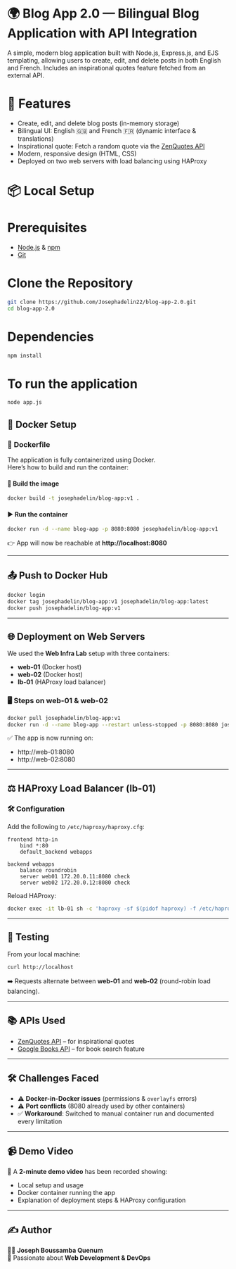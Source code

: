 # 🌍 Blog App 2.0 — Bilingual Blog Application with API Integration

A simple, modern blog application built with Node.js, Express.js, and EJS templating, allowing users to create, edit, and delete posts in both English and French. Includes an inspirational quotes feature fetched from an external API.

# 🚀 Features

- Create, edit, and delete blog posts (in-memory storage)
- Bilingual UI: English 🇬🇧 and French 🇫🇷 (dynamic interface & translations)
- Inspirational quote: Fetch a random quote via the [ZenQuotes API](https://zenquotes.io/)
- Modern, responsive design (HTML, CSS)
- Deployed on two web servers with load balancing using HAProxy



# 📦 Local Setup

# Prerequisites

- [Node.js](https://nodejs.org/) & [npm](https://www.npmjs.com/)
- [Git](https://git-scm.com/)

# Clone the Repository

```bash
git clone https://github.com/Josephadelin22/blog-app-2.0.git
cd blog-app-2.0

```

# Dependencies

```bash
npm install

```
# To run the application

```bash
node app.js
```


## 🐳 **Docker Setup**

### 📄 **Dockerfile**
The application is fully containerized using Docker.  
Here’s how to build and run the container:

#### 🔨 **Build the image**
```bash
docker build -t josephadelin/blog-app:v1 .
```

#### ▶️ **Run the container**
```bash
docker run -d --name blog-app -p 8080:8080 josephadelin/blog-app:v1
```

👉 App will now be reachable at **http://localhost:8080**

---

## 📤 **Push to Docker Hub**
```bash
docker login
docker tag josephadelin/blog-app:v1 josephadelin/blog-app:latest
docker push josephadelin/blog-app:v1
```

---

## 🌐 **Deployment on Web Servers**

We used the **Web Infra Lab** setup with three containers:
- **web-01** (Docker host)
- **web-02** (Docker host)
- **lb-01** (HAProxy load balancer)

### 🖥️ **Steps on web-01 & web-02**
```bash
docker pull josephadelin/blog-app:v1
docker run -d --name blog-app --restart unless-stopped -p 8080:8080 josephadelin/blog-app:v1
```

✅ The app is now running on:
- http://web-01:8080
- http://web-02:8080

---

## ⚖️ **HAProxy Load Balancer (lb-01)**

### 🛠️ **Configuration**
Add the following to `/etc/haproxy/haproxy.cfg`:
```haproxy
frontend http-in
    bind *:80
    default_backend webapps

backend webapps
    balance roundrobin
    server web01 172.20.0.11:8080 check
    server web02 172.20.0.12:8080 check
```

Reload HAProxy:
```bash
docker exec -it lb-01 sh -c 'haproxy -sf $(pidof haproxy) -f /etc/haproxy/haproxy.cfg'
```

---

## 🧪 **Testing**
From your local machine:
```bash
curl http://localhost
```
➡️ Requests alternate between **web-01** and **web-02** (round-robin load balancing).

---

## 📚 **APIs Used**
- [ZenQuotes API](https://zenquotes.io/) – for inspirational quotes  
- [Google Books API](https://developers.google.com/books) – for book search feature

---

## 🛠️ **Challenges Faced**
- ⚠️ **Docker-in-Docker issues** (permissions & `overlayfs` errors)
- ⚠️ **Port conflicts** (8080 already used by other containers)
- ✅ **Workaround**: Switched to manual container run and documented every limitation

---

## 📹 **Demo Video**
🎥 A **2-minute demo video** has been recorded showing:
- Local setup and usage
- Docker container running the app
- Explanation of deployment steps & HAProxy configuration

---

## ✍️ **Author**
👨‍💻 **Joseph Boussamba Quenum**  
🚀 Passionate about **Web Development & DevOps**




